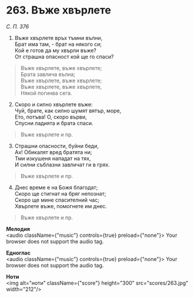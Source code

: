 # 263. Въже хвърлете  

*С. П. 376*  

1. Въже хвърлете връх тъмни вълни,  
Брат има там, - брат на някого си;  
Кой е готов да му хвърли въже?  
От страшна опасност кой ще го спаси?  

> Въже хвърлете, въже хвърлете;  
> Брата завлича вълна;  
> Въже хвърлете, въже хвърлете;  
> Въже хвърлете, въже хвърлете,  
> Някой погинва сега.  

2. Скоро и силно хвърлете въже:  
Чуй, брате, как силно шумят вятър, море,  
Ето, потъва! О, скоро върви,  
Спусни ладията и брата спаси.  

> Въже хвърлете и пр.  

3. Страшни опасности, буйни беди,  
Ах! Обикалят вред братята ни;  
Тми изкушеня нападат на тях,  
И силни съблазни завличат ги в грях.  

> Въже хвърлете и пр.  

4. Днес време е на Божя благодат;  
Скоро ще стигнат на бряг непознат;  
Скоро ще мине спасителний час;  
Хвърлете въже, помогнете им днес.  

> Въже хвърлете и пр.  

__Мелодия__  
<audio className={"music"} controls={true} preload={"none"}><source src="mp3/263.mp3" type="audio/mpeg"/>
Your browser does not support the audio tag.
</audio>  

__Едноглас__  
<audio className={"music"} controls={true} preload={"none"}><source src="transp/263.mp3" type="audio/mpeg"/>
Your browser does not support the audio tag.
</audio>  

__Ноти__  
<img alt="ноти" className={"score"} height="300" src="scores/263.jpg" width="212"/>
